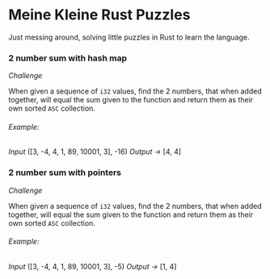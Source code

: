 # Meine Kleine Rust Puzzles

Just messing around, solving little puzzles in Rust to learn the language.

### 2 number sum with hash map

*Challenge*

When given a sequence of `i32` values, find the 2 numbers, that when added together, will equal the sum given to the function and return
them as their own sorted `ASC` collection.

###### Example:

*Input* ([3, -4, 4, 1, 89, 10001, 3], -16)
*Output ->* [4, 4]


### 2 number sum with pointers

*Challenge*

When given a sequence of `i32` values, find the 2 numbers, that when added together, will equal the sum given to the function and return
them as their own sorted `ASC` collection.

###### Example:

*Input* ([3, -4, 4, 1, 89, 10001, 3], -5)
*Output ->* [1, 4]

